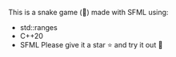 This is a snake game (🐍) made with SFML using:
  - std::ranges
  - C++20
  - SFML
Please give it a star ⭐ and try it out 🙂
